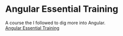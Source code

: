 # Angular Essential Training

A course the I followed to dig more into Angular.  
[Angular Essential Training](https://www.lynda.com/AngularJS-tutorials/Angular-2-Essential-Training/540347-2.html)  
